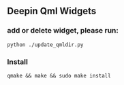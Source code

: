 ## Deepin Qml Widgets

### add or delete widget, please run:
`python ./update_qmldir.py`

### Install
`qmake && make && sudo make install`
